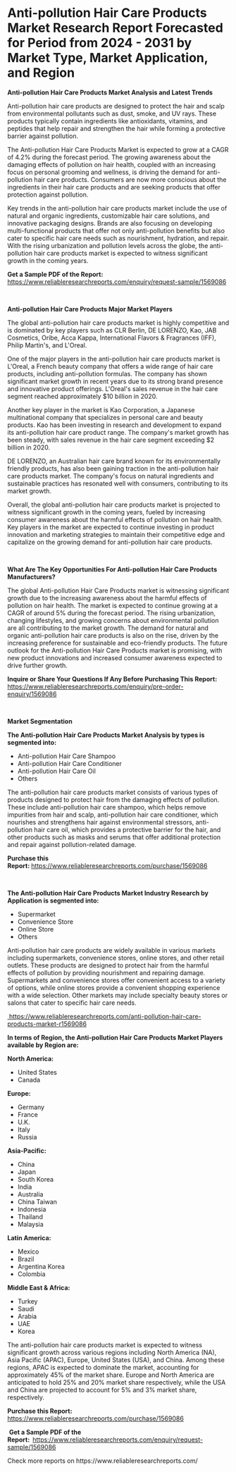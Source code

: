 <p><h1>Anti-pollution Hair Care Products Market Research Report Forecasted for Period from 2024 -  2031 by Market Type, Market Application, and Region</h1></p><p><strong>Anti-pollution Hair Care Products Market Analysis and Latest Trends</strong></p>
<p><p>Anti-pollution hair care products are designed to protect the hair and scalp from environmental pollutants such as dust, smoke, and UV rays. These products typically contain ingredients like antioxidants, vitamins, and peptides that help repair and strengthen the hair while forming a protective barrier against pollution.</p><p>The Anti-pollution Hair Care Products Market is expected to grow at a CAGR of 4.2% during the forecast period. The growing awareness about the damaging effects of pollution on hair health, coupled with an increasing focus on personal grooming and wellness, is driving the demand for anti-pollution hair care products. Consumers are now more conscious about the ingredients in their hair care products and are seeking products that offer protection against pollution.</p><p>Key trends in the anti-pollution hair care products market include the use of natural and organic ingredients, customizable hair care solutions, and innovative packaging designs. Brands are also focusing on developing multi-functional products that offer not only anti-pollution benefits but also cater to specific hair care needs such as nourishment, hydration, and repair. With the rising urbanization and pollution levels across the globe, the anti-pollution hair care products market is expected to witness significant growth in the coming years.</p></p>
<p><strong>Get a Sample PDF of the Report:&nbsp;</strong> <a href="https://www.reliableresearchreports.com/enquiry/request-sample/1569086">https://www.reliableresearchreports.com/enquiry/request-sample/1569086</a></p>
<p>&nbsp;</p>
<p><strong>Anti-pollution Hair Care Products Major Market Players</strong></p>
<p><p>The global anti-pollution hair care products market is highly competitive and is dominated by key players such as CLR Berlin, DE LORENZO, Kao, JAB Cosmetics, Oribe, Acca Kappa, International Flavors & Fragrances (IFF), Philip Martin's, and L'Oreal. </p><p>One of the major players in the anti-pollution hair care products market is L'Oreal, a French beauty company that offers a wide range of hair care products, including anti-pollution formulas. The company has shown significant market growth in recent years due to its strong brand presence and innovative product offerings. L'Oreal's sales revenue in the hair care segment reached approximately $10 billion in 2020.</p><p>Another key player in the market is Kao Corporation, a Japanese multinational company that specializes in personal care and beauty products. Kao has been investing in research and development to expand its anti-pollution hair care product range. The company's market growth has been steady, with sales revenue in the hair care segment exceeding $2 billion in 2020.</p><p>DE LORENZO, an Australian hair care brand known for its environmentally friendly products, has also been gaining traction in the anti-pollution hair care products market. The company's focus on natural ingredients and sustainable practices has resonated well with consumers, contributing to its market growth.</p><p>Overall, the global anti-pollution hair care products market is projected to witness significant growth in the coming years, fueled by increasing consumer awareness about the harmful effects of pollution on hair health. Key players in the market are expected to continue investing in product innovation and marketing strategies to maintain their competitive edge and capitalize on the growing demand for anti-pollution hair care products.</p></p>
<p>&nbsp;</p>
<p><strong>What Are The Key Opportunities For Anti-pollution Hair Care Products Manufacturers?</strong></p>
<p><p>The global Anti-pollution Hair Care Products market is witnessing significant growth due to the increasing awareness about the harmful effects of pollution on hair health. The market is expected to continue growing at a CAGR of around 5% during the forecast period. The rising urbanization, changing lifestyles, and growing concerns about environmental pollution are all contributing to the market growth. The demand for natural and organic anti-pollution hair care products is also on the rise, driven by the increasing preference for sustainable and eco-friendly products. The future outlook for the Anti-pollution Hair Care Products market is promising, with new product innovations and increased consumer awareness expected to drive further growth.</p></p>
<p><strong>Inquire or Share Your Questions If Any Before Purchasing This Report:</strong> <a href="https://www.reliableresearchreports.com/enquiry/pre-order-enquiry/1569086">https://www.reliableresearchreports.com/enquiry/pre-order-enquiry/1569086</a></p>
<p>&nbsp;</p>
<p><strong>Market Segmentation</strong></p>
<p><strong>The Anti-pollution Hair Care Products Market Analysis by types is segmented into:</strong></p>
<p><ul><li>Anti-pollution Hair Care Shampoo</li><li>Anti-pollution Hair Care Conditioner</li><li>Anti-pollution Hair Care Oil</li><li>Others</li></ul></p>
<p><p>The anti-pollution hair care products market consists of various types of products designed to protect hair from the damaging effects of pollution. These include anti-pollution hair care shampoo, which helps remove impurities from hair and scalp, anti-pollution hair care conditioner, which nourishes and strengthens hair against environmental stressors, anti-pollution hair care oil, which provides a protective barrier for the hair, and other products such as masks and serums that offer additional protection and repair against pollution-related damage.</p></p>
<p><strong>Purchase this Report:&nbsp;</strong><a href="https://www.reliableresearchreports.com/purchase/1569086">https://www.reliableresearchreports.com/purchase/1569086</a></p>
<p>&nbsp;</p>
<p><strong>The Anti-pollution Hair Care Products Market Industry Research by Application is segmented into:</strong></p>
<p><ul><li>Supermarket</li><li>Convenience Store</li><li>Online Store</li><li>Others</li></ul></p>
<p><p>Anti-pollution hair care products are widely available in various markets including supermarkets, convenience stores, online stores, and other retail outlets. These products are designed to protect hair from the harmful effects of pollution by providing nourishment and repairing damage. Supermarkets and convenience stores offer convenient access to a variety of options, while online stores provide a convenient shopping experience with a wide selection. Other markets may include specialty beauty stores or salons that cater to specific hair care needs.</p></p>
<p><a href="https://www.reliableresearchreports.com/anti-pollution-hair-care-products-market-r1569086">&nbsp;https://www.reliableresearchreports.com/anti-pollution-hair-care-products-market-r1569086</a></p>
<p><strong>In terms of Region, the Anti-pollution Hair Care Products Market Players available by Region are:</strong></p>
<p>
    <p> <strong> North America: </strong>
        <ul>
            <li>United States</li>
            <li>Canada</li>
        </ul>
        </p> 
    <p> <strong> Europe: </strong>
        <ul>
            <li>Germany</li>
            <li>France</li>
            <li>U.K.</li>
            <li>Italy</li>
            <li>Russia</li>
        </ul>
        </p> 
    <p> <strong> Asia-Pacific: </strong>
        <ul>
            <li>China</li>
            <li>Japan</li>
            <li>South Korea</li>
            <li>India</li>
            <li>Australia</li>
            <li>China Taiwan</li>
            <li>Indonesia</li>
            <li>Thailand</li>
            <li>Malaysia</li>
        </ul>
        </p> 
    <p> <strong> Latin America: </strong>
        <ul>
            <li>Mexico</li>
            <li>Brazil</li>
            <li>Argentina Korea</li>
            <li>Colombia</li>
        </ul>
        </p> 
    <p> <strong> Middle East & Africa: </strong>
        <ul>
            <li>Turkey</li>
            <li>Saudi</li>
            <li>Arabia</li>
            <li>UAE</li>
            <li>Korea</li>
        </ul>
    </p>
    </p>
<p><p>The anti-pollution hair care products market is expected to witness significant growth across various regions including North America (NA), Asia Pacific (APAC), Europe, United States (USA), and China. Among these regions, APAC is expected to dominate the market, accounting for approximately 45% of the market share. Europe and North America are anticipated to hold 25% and 20% market share respectively, while the USA and China are projected to account for 5% and 3% market share, respectively.</p></p>
<p><strong>Purchase this Report: </strong><a href="https://www.reliableresearchreports.com/purchase/1569086">https://www.reliableresearchreports.com/purchase/1569086</a></p>
<p>&nbsp;<strong>Get a Sample PDF of the Report:&nbsp;&nbsp;</strong><a href="https://www.reliableresearchreports.com/enquiry/request-sample/1569086">https://www.reliableresearchreports.com/enquiry/request-sample/1569086</a></p>
<p><strong></strong></p>
<p>Check more reports on https://www.reliableresearchreports.com/</p>
